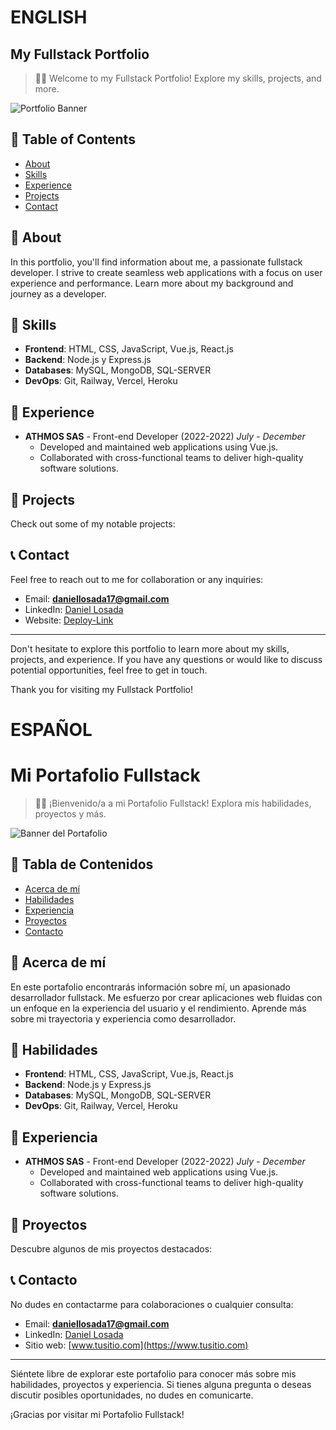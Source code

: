 # ENGLISH 

## My Fullstack Portfolio

> 👨‍💻 Welcome to my Fullstack Portfolio! Explore my skills, projects, and more.

![Portfolio Banner](https://github.com/user-attachments/assets/3a9af769-7ec0-4a6d-bb4e-d8014622be8e)

## 📖 Table of Contents
- [About](#about)
- [Skills](#skills)
- [Experience](#experience)
- [Projects](#projects)
- [Contact](#contact)

## 📄 About
In this portfolio, you'll find information about me, a passionate fullstack developer. I strive to create seamless web applications with a focus on user experience and performance. Learn more about my background and journey as a developer.

## 💪 Skills
- **Frontend**: HTML, CSS, JavaScript, Vue.js, React.js
- **Backend**: Node.js y Express.js 
- **Databases**: MySQL, MongoDB, SQL-SERVER
- **DevOps**: Git, Railway, Vercel, Heroku

## 🧰 Experience
- **ATHMOS SAS** - Front-end Developer (2022-2022) *July - December*
  - Developed and maintained web applications using Vue.js.
  - Collaborated with cross-functional teams to deliver high-quality software solutions.

## 🚀 Projects
Check out some of my notable projects:

<!-- 1. **Project A**
   - Description: Lorem ipsum dolor sit amet, consectetur adipiscing elit. Ut eget semper turpis.
   - Technologies: Vue.js, Node.js, MongoDB
   - Repository: [GitHub](https://github.com/username/project-a)
   - Live Demo: [Project A](https://example.com/project-a)

2. **Project B**
   - Description: Lorem ipsum dolor sit amet, consectetur adipiscing elit. Ut eget semper turpis.
   - Technologies: React, Express.js, MySQL
   - Repository: [GitHub](https://github.com/username/project-b)
   - Live Demo: [Project B](https://example.com/project-b) -->

## 📞 Contact
Feel free to reach out to me for collaboration or any inquiries:

- Email: **daniellosada17@gmail.com**
- LinkedIn: [Daniel Losada](https://www.linkedin.com/in/daniel-losada17/)
- Website: [Deploy-Link](https://portfolio-daniellosada.vercel.app/)

---

Don't hesitate to explore this portfolio to learn more about my skills, projects, and experience. If you have any questions or would like to discuss potential opportunities, feel free to get in touch.

Thank you for visiting my Fullstack Portfolio!

# ESPAÑOL

# Mi Portafolio Fullstack

> 👨‍💻 ¡Bienvenido/a a mi Portafolio Fullstack! Explora mis habilidades, proyectos y más.

![Banner del Portafolio](https://github.com/user-attachments/assets/4c70a701-1ffe-498d-aee5-faa89f14f58e)


## 📖 Tabla de Contenidos
- [Acerca de mí](#acerca-de-mí)
- [Habilidades](#habilidades)
- [Experiencia](#experiencia)
- [Proyectos](#proyectos)
- [Contacto](#contacto)

## 📄 Acerca de mí
En este portafolio encontrarás información sobre mí, un apasionado desarrollador fullstack. Me esfuerzo por crear aplicaciones web fluidas con un enfoque en la experiencia del usuario y el rendimiento. Aprende más sobre mi trayectoria y experiencia como desarrollador.

## 💪 Habilidades
- **Frontend**: HTML, CSS, JavaScript, Vue.js, React.js
- **Backend**: Node.js y Express.js 
- **Databases**: MySQL, MongoDB, SQL-SERVER
- **DevOps**: Git, Railway, Vercel, Heroku

## 🧰 Experiencia
- **ATHMOS SAS** - Front-end Developer (2022-2022) *July - December*
  - Developed and maintained web applications using Vue.js.
  - Collaborated with cross-functional teams to deliver high-quality software solutions.


## 🚀 Proyectos
Descubre algunos de mis proyectos destacados:
<!-- 
1. **Proyecto A**
   - Descripción: Lorem ipsum dolor sit amet, consectetur adipiscing elit. Ut eget semper turpis.
   - Tecnologías: Vue.js, Node.js, MongoDB
   - Repositorio: [GitHub](https://github.com/usuario/proyecto-a)
   - Demo en vivo: [Proyecto A](https://ejemplo.com/proyecto-a)

2. **Proyecto B**
   - Descripción: Lorem ipsum dolor sit amet, consectetur adipiscing elit. Ut eget semper turpis.
   - Tecnologías: React, Express.js, MySQL
   - Repositorio: [GitHub](https://github.com/usuario/proyecto-b)
   - Demo en vivo: [Proyecto B](https://ejemplo.com/proyecto-b) -->

## 📞 Contacto
No dudes en contactarme para colaboraciones o cualquier consulta:

- Email: **daniellosada17@gmail.com**
- LinkedIn: [Daniel Losada](https://www.linkedin.com/in/daniel-losada17/)
- Sitio web: [www.tusitio.com](https://www.tusitio.com)

---

Siéntete libre de explorar este portafolio para conocer más sobre mis habilidades, proyectos y experiencia. Si tienes alguna pregunta o deseas discutir posibles oportunidades, no dudes en comunicarte.

¡Gracias por visitar mi Portafolio Fullstack!
